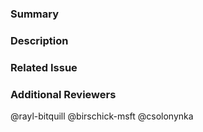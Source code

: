### Summary

<!--- General summary / title -->

### Description

<!--- Details of what you changed -->

### Related Issue

<!--- Link to issue where this is tracked -->

### Additional Reviewers
@rayl-bitquill
@birschick-msft
@csolonynka
